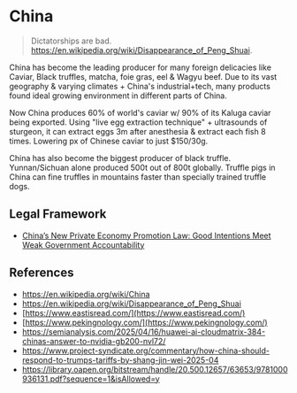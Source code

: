 # China

> Dictatorships are bad. https://en.wikipedia.org/wiki/Disappearance_of_Peng_Shuai.

China has become the leading producer for many foreign delicacies like Caviar, Black truffles, matcha, foie gras, eel & Wagyu beef.
Due to its vast geography & varying climates + China's industrial+tech, many products found ideal growing environment in different parts of China.

Now China produces 60% of world's caviar w/ 90% of its Kaluga caviar being exported.
Using "live egg extraction technique" + ultrasounds of sturgeon, it can extract eggs 3m after anesthesia & extract each fish 8 times.
Lowering px of Chinese caviar to just $150/30g.

China has also become the biggest producer of black truffle. Yunnan/Sichuan alone produced 500t out of 800t globally.
Truffle pigs in China can fine truffles in mountains faster than specially trained truffle dogs.

## Legal Framework

- [China’s New Private Economy Promotion Law: Good Intentions Meet Weak Government Accountability](https://npcobserver.com/2025/05/china-private-economy-law-government-accountability/)

## References

- https://en.wikipedia.org/wiki/China
- https://en.wikipedia.org/wiki/Disappearance_of_Peng_Shuai
- [https://www.eastisread.com/](https://www.eastisread.com/)
- [https://www.pekingnology.com/](https://www.pekingnology.com/)
- https://semianalysis.com/2025/04/16/huawei-ai-cloudmatrix-384-chinas-answer-to-nvidia-gb200-nvl72/
- https://www.project-syndicate.org/commentary/how-china-should-respond-to-trumps-tariffs-by-shang-jin-wei-2025-04
- https://library.oapen.org/bitstream/handle/20.500.12657/63653/9781000936131.pdf?sequence=1&isAllowed=y